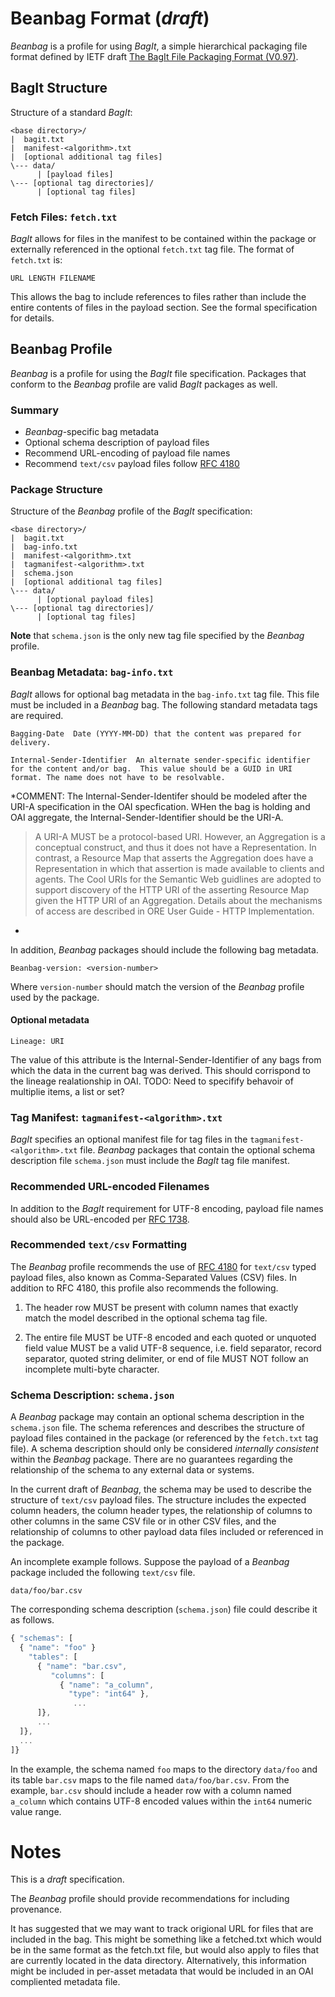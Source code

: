 # Beanbag Format (*draft*)

*Beanbag* is a profile for using *BagIt*, a simple hierarchical packaging file
format defined by IETF draft [The BagIt File Packaging Format (V0.97)][BagIt].

## BagIt Structure

Structure of a standard *BagIt*:

    <base directory>/
    |  bagit.txt
    |  manifest-<algorithm>.txt
    |  [optional additional tag files]
    \--- data/
          | [payload files]
    \--- [optional tag directories]/
          | [optional tag files]

### Fetch Files: `fetch.txt`

*BagIt* allows for files in the manifest to be contained within the package or
externally referenced in the optional `fetch.txt` tag file. The format of
`fetch.txt` is:

    URL LENGTH FILENAME

This allows the bag to include references to files rather than include the
entire contents of files in the payload section. See the formal specification
for details.

## Beanbag Profile

*Beanbag* is a profile for using the *BagIt* file specification. Packages
that conform to the *Beanbag* profile are valid *BagIt* packages as well.

### Summary

* *Beanbag*-specific bag metadata
* Optional schema description of payload files
* Recommend URL-encoding of payload file names
* Recommend `text/csv` payload files follow [RFC 4180]


### Package Structure

Structure of the *Beanbag* profile of the *BagIt* specification:

    <base directory>/
    |  bagit.txt
    |  bag-info.txt
    |  manifest-<algorithm>.txt
    |  tagmanifest-<algorithm>.txt
    |  schema.json
    |  [optional additional tag files]
    \--- data/
          | [optional payload files]
    \--- [optional tag directories]/
          | [optional tag files]

**Note** that `schema.json` is the only new tag file specified by the *Beanbag*
profile.

### Beanbag Metadata: `bag-info.txt`

*BagIt* allows for optional bag metadata in the `bag-info.txt` tag file.  This file must be included in a *Beanbag* bag.  The following standard metadata tags are required.

    Bagging-Date  Date (YYYY-MM-DD) that the content was prepared for delivery.

    Internal-Sender-Identifier  An alternate sender-specific identifier for the content and/or bag.  This value should be a GUID in URI format. The name does not have to be resolvable.
    
*COMMENT: The Internal-Sender-Identifer should be modeled after the URI-A specification in the OAI specfication. WHen the bag is holding and OAI aggregate, the Internal-Sender-Identifier should be the URI-A.

> A URI-A MUST be a protocol-based URI. However, an Aggregation is a conceptual construct, and thus it does not have a Representation. In contrast, a Resource Map that asserts the Aggregation does have a Representation in which  that assertion is made available to clients and agents. The Cool URIs for the Semantic Web guidlines are adopted to support discovery of the HTTP URI of the asserting Resource Map given the HTTP URI of an Aggregation. Details about the mechanisms of access are described in ORE User Guide - HTTP Implementation.
*

In addition, *Beanbag* packages should include the following bag metadata.

    Beanbag-version: <version-number>

Where `version-number` should match the version of the *Beanbag* profile used by
the package.

#### Optional metadata

    Lineage: URI
    
The value of this attribute is the Internal-Sender-Identifier of any bags from which the data in the current bag was derived.  This should corrispond to the lineage realationship in OAI.  TODO: Need to specifify behavoir of multiplie items, a list or set?

### Tag Manifest: `tagmanifest-<algorithm>.txt`

*BagIt* specifies an optional manifest file for tag files in the
`tagmanifest-<algorithm>.txt` file. *Beanbag* packages that contain the optional
schema description file `schema.json` must include the *BagIt* tag file
manifest.

### Recommended URL-encoded Filenames

In addition to the *BagIt* requirement for UTF-8 encoding, payload file names
should also be URL-encoded per [RFC 1738].

### Recommended `text/csv` Formatting

The *Beanbag* profile recommends the use of [RFC 4180] for `text/csv` typed
payload files, also known as Comma-Separated Values (CSV) files. In addition to
RFC 4180, this profile also recommends the following.

1. The header row MUST be present with column names that exactly match the
   model described in the optional schema tag file.

2. The entire file MUST be UTF-8 encoded and each quoted or unquoted field value
   MUST be a valid UTF-8 sequence, i.e. field separator, record separator,
   quoted string delimiter, or end of file MUST NOT follow an incomplete
   multi-byte character.

### Schema Description: `schema.json`

A *Beanbag* package may contain an optional schema description in the
`schema.json` file. The schema references and describes the structure of payload
files contained in the package (or referenced by the `fetch.txt` tag file). A
schema description should only be considered *internally consistent* within the
*Beanbag* package. There are no guarantees regarding the relationship of the
schema to any external data or systems.

In the current draft of *Beanbag*, the schema may be used to describe the
structure of `text/csv` payload files. The structure includes the expected
column headers, the column header types, the relationship of columns to other
columns in the same CSV file or in other CSV files, and the relationship of
columns to other payload data files included or referenced in the package.

An incomplete example follows. Suppose the payload of a *Beanbag* package
included the following `text/csv` file.

```
data/foo/bar.csv
```

The corresponding schema description (`schema.json`) file could describe it as
follows.

```javascript
{ "schemas": [
  { "name": "foo" }
    "tables": [
      { "name": "bar.csv",
         "columns": [
           { "name": "a_column",
             "type": "int64" },
              ...
      ]},
      ...
  ]},
  ...
]}
```

In the example, the schema named `foo` maps to the directory `data/foo` and its
table `bar.csv` maps to the file named `data/foo/bar.csv`. From the example,
`bar.csv` should include a header row with a column named `a_column` which
contains UTF-8 encoded values within the `int64` numeric value range.

# Notes

This is a *draft* specification.

The *Beanbag* profile should provide recommendations for including provenance.

It has suggested that we may want to track origional URL for files that are included in the bag. This might be something like a fetched.txt which would be in the same format as the fetch.txt file, but would also apply to files that are currently located in the data directory.  Alternatively, this information might be included in per-asset metadata that would be included in an OAI compliented metadata file.


[BagIt]: https://tools.ietf.org/html/draft-kunze-bagit-11 "The BagIt File Packaging Format (V0.97)"
[RFC 1738]: http://www.ietf.org/rfc/rfc1738.txt "RFC 1738"
[RFC 4180]: http://www.ietf.org/rfc/rfc4180.txt "RFC 4180"
